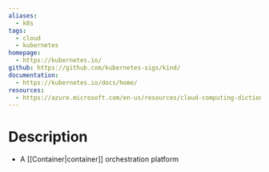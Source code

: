 ```yaml
---
aliases:
  - k8s
tags:
  - cloud
  - kubernetes
homepage:
  - https://kubernetes.io/
github: https://github.com/kubernetes-sigs/kind/
documentation:
  - https://kubernetes.io/docs/home/
resources:
  - https://azure.microsoft.com/en-us/resources/cloud-computing-dictionary/what-is-kubernetes/
---
```

# Description
- A [[Container|container]] orchestration platform